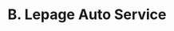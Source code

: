 ---
title: "B. Lepage Auto Service"
url: /lancienne-lorette/b-lepage-auto-service/
shop: car repair
---